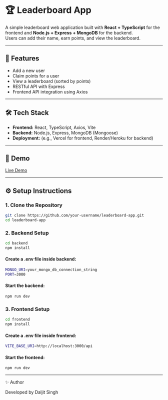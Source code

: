 # 🏆 Leaderboard App

A simple leaderboard web application built with **React + TypeScript** for the frontend and **Node.js + Express + MongoDB** for the backend.  
Users can add their name, earn points, and view the leaderboard.

---

## 🚀 Features
- Add a new user  
- Claim points for a user  
- View a leaderboard (sorted by points)  
- RESTful API with Express  
- Frontend API integration using Axios  

---

## 🛠️ Tech Stack
- **Frontend:** React, TypeScript, Axios, Vite  
- **Backend:** Node.js, Express, MongoDB (Mongoose)  
- **Deployment:** (e.g., Vercel for frontend, Render/Heroku for backend)  

---

## 🚀 Demo
[Live Demo](https://leaderboard-task-murex.vercel.app/)

---



## ⚙️ Setup Instructions

### 1. Clone the Repository
```bash
git clone https://github.com/your-username/leaderboard-app.git
cd leaderboard-app
```
### 2. Backend Setup
```bash
cd backend
npm install
```
####  Create a .env file inside backend:
```bash
MONGO_URI=your_mongo_db_connection_string
PORT=3000
```
#### Start the backend:
```bash
npm run dev
```
### 3. Frontend Setup
```bash
cd frontend
npm install
```
####  Create a .env file inside frontend:
```bash
VITE_BASE_URI=http://localhost:3000/api

```
#### Start the frontend:
```bash
npm run dev
```

---

✨ Author

Developed by Daljit Singh




